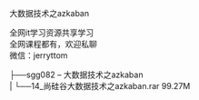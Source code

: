 大数据技术之azkaban

全网it学习资源共享学习<br>全网课程都有，欢迎私聊<br>微信：jerryttom<br>

├──sgg082 – 大数据技术之azkaban<br> | └──14_尚硅谷大数据技术之azkaban.rar 99.27M